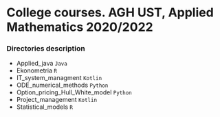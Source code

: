 # College courses. AGH UST, Applied Mathematics 2020/2022
### Directories description
- Applied_java `Java`
- Ekonometria `R`
- IT_system_managment `Kotlin`
- ODE_numerical_methods `Python`
- Option_pricing_Hull_White_model `Python`
- Project_management `Kotlin`
- Statistical_models `R`